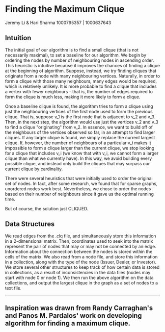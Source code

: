 Finding the Maximum Clique
==========================
Jeremy Li & Hari Sharma
1000795357 | 1000637643


Intuition
---------
The initial goal of our algorithm is to find a small clique (that is not necessarily maximal), to set a baseline for our algorithm. We begin by ordering the nodes by number of neighbouring nodes in ascending order. This heuristic is intuitive because it improves the chances of finding a clique at the beginning of algorithm. Suppose, instead, we try finding cliques that originate from a node with many neighbouring vertices. Naturally, in order to form a clique with those
many neighbours, many edges would be required, which is relatively unlikely. It is more probable to find a clique that includes a vertex with fewer neighbours - that is, the number of edges required to form the clique is much less, making it more likely to form a clique.

Once a baseline clique is found, the algorithm tries to form a clique using just the neighbouring vertices of the first node used to form the previous clique. That is, suppose v_1 is the first node that is adjacent to v_2 and v_3. Then, in the next step, the algorithm would use just the vertices v_2 and v_3 to find a clique "originating" from v_2. In essence, we want to build off of the neighbours of the vertices observed so far, in an attempt to find larger cliques. If any
larger clique is found, we simply replace the current largest clique. If, however, the number of neighbours of a particular v_i makes it impossible to form a clique larger than the current clique, we stop looking for a clique that includes v_i (we know that with v_i, we cannot form a larger clique than what we currently have). In this way, we avoid building every possible clique, and instead only build the cliques that may surpass our current clique by cardinality.

There were several heuristics that were initially used to order the original set of nodes. In fact, after some research, we found that for sparse graphs, unordered nodes work best. Nevertheless, we chose to order the nodes based on their number of neighbours since it gave us the optimal running time.

But of course, the solution just CLIQUED.


Data Structures
---------------
We read edges from the .clq file, and simultaneously store this information in a 2-dimensional matrix. Then, coordinates used to seek into the matrix represent the pair of nodes that may or may not be connected by an edge. Information about the connection between the nodes is stored within the cells of the matrix. We also read from a node file, and store this information in a collection, along with the type of the node (Issuer, Dealer, or Investor). We store several other
structures to keep track of how certain data is stored in collections, as a result of inconsistencies in the data files (nodes may start with node 0 or node 1). We then run the above algorithm on the data collections, and output the largest clique in the graph as a set of nodes to a text file.


---------------
Inspiration was drawn from Randy Carraghan's and Panos M. Pardalos' work on developing algorithm for finding a maximum clique.
---------------
